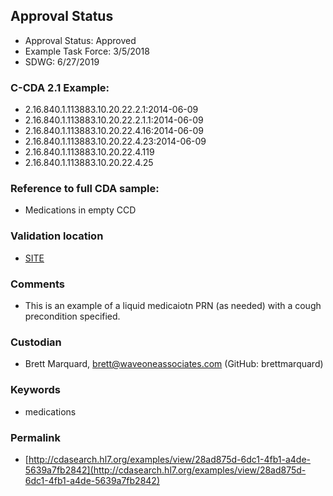 ## Approval Status 

* Approval Status: Approved
* Example Task Force: 3/5/2018
* SDWG: 6/27/2019
 
### C-CDA 2.1 Example:

* 2.16.840.1.113883.10.20.22.2.1:2014-06-09
* 2.16.840.1.113883.10.20.22.2.1.1:2014-06-09
* 2.16.840.1.113883.10.20.22.4.16:2014-06-09
* 2.16.840.1.113883.10.20.22.4.23:2014-06-09
* 2.16.840.1.113883.10.20.22.4.119
* 2.16.840.1.113883.10.20.22.4.25


### Reference to full CDA sample:
* Medications in empty CCD


### Validation location

* [SITE](https://site.healthit.gov/sandbox-ccda/ccda-validator)


### Comments

* This is an example of a liquid medicaiotn PRN (as needed) with a cough precondition specified.  

### Custodian

* Brett Marquard, brett@waveoneassociates.com (GitHub: brettmarquard)

### Keywords

* medications


### Permalink 

* [http://cdasearch.hl7.org/examples/view/28ad875d-6dc1-4fb1-a4de-5639a7fb2842](http://cdasearch.hl7.org/examples/view/28ad875d-6dc1-4fb1-a4de-5639a7fb2842)